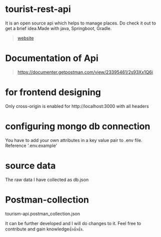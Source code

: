 #   tourist-rest-api
It is an open source api which helps to manage places. Do check it out to get a brief idea.Made with java, Springboot, Gradle.
> [website](https://tourist-rest-api.onrender.com/)

#   Documentation of Api
> https://documenter.getpostman.com/view/23395461/2s93Xx1Q6i

#   for frontend designing
Only cross-origin is enabled for http://localhost:3000 with all headers

#   configuring mongo db connection 
You have to add your own attributes in a key value pair to .env file. Reference '.env.example'

#   source data
The raw data I have collected as db.json 

#   Postman-collection
tourism-api.postman_collection.json

It can be further developed and I will do changes to it. Feel free to contribute and gain knowledge👍👍👍.
